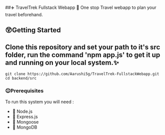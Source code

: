 ##✈️ TravelTrek Fullstack Webapp 🧳
One stop Travel webapp to plan your travel beforehand.

## 😲Getting Started

## Clone this repository and set your path to it's src folder, run the command 'npm app.js' to get it up and running on your local system.✨

```
git clone https://github.com/Aarushi5g/TravelTrek-FullstackWebapp.git
cd backend/src
```

### 😌Prerequisites

To run this system you will need :

- 📗 Node.js
- 📕 Express.js
- 📘 Mongoose
- 📒 MongoDB
